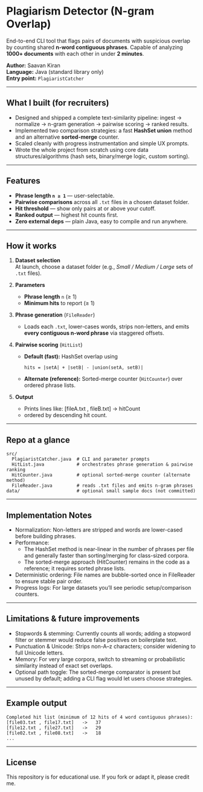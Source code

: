 # Plagiarism Detector (N-gram Overlap)

End-to-end CLI tool that flags pairs of documents with suspicious overlap by counting shared **n-word contiguous phrases**. Capable of analyzing **1000+ documents** with each other in under **2 minutes**.

**Author:** Saavan Kiran  
**Language:** Java (standard library only)  
**Entry point:** `PlagiaristCatcher`

---

## What I built (for recruiters)

- Designed and shipped a complete text-similarity pipeline: ingest → normalize → n-gram generation → pairwise scoring → ranked results.
- Implemented two comparison strategies: a fast **HashSet union** method and an alternative **sorted-merge** counter.
- Scaled cleanly with progress instrumentation and simple UX prompts.
- Wrote the whole project from scratch using core data structures/algorithms (hash sets, binary/merge logic, custom sorting).

---

## Features

- **Phrase length `n ≥ 1`** — user-selectable.
- **Pairwise comparisons** across all `.txt` files in a chosen dataset folder.
- **Hit threshold** — show only pairs at or above your cutoff.
- **Ranked output** — highest hit counts first.
- **Zero external deps** — plain Java, easy to compile and run anywhere.

---

## How it works

1. **Dataset selection**  
   At launch, choose a dataset folder (e.g., *Small / Medium / Large* sets of `.txt` files).

2. **Parameters**  
   - **Phrase length** `n` (≥ 1)  
   - **Minimum hits** to report (≥ 1)

3. **Phrase generation** (`FileReader`)  
   - Loads each `.txt`, lower-cases words, strips non-letters, and emits **every contiguous n-word phrase** via staggered offsets.

4. **Pairwise scoring** (`HitList`)  
   - **Default (fast):** HashSet overlap using  
     ```
     hits = |setA| + |setB| - |union(setA, setB)|
     ```
   - **Alternate (reference):** Sorted-merge counter (`HitCounter`) over ordered phrase lists.

5. **Output**  
   - Prints lines like: [fileA.txt , fileB.txt] -> hitCount
   - ordered by descending hit count.

---

## Repo at a glance
```
src/
  PlagiaristCatcher.java  # CLI and parameter prompts
  HitList.java            # orchestrates phrase generation & pairwise ranking
  HitCounter.java         # optional sorted-merge counter (alternate method)
  FileReader.java         # reads .txt files and emits n-gram phrases
data/                     # optional small sample docs (not committed)
```

---

## Implementation Notes

- Normalization: Non-letters are stripped and words are lower-cased before building phrases.
- Performance:
  - The HashSet method is near-linear in the number of phrases per file and generally faster than sorting/merging for class-sized corpora.
  - The sorted-merge approach (HitCounter) remains in the code as a reference; it requires sorted phrase lists.
- Deterministic ordering: File names are bubble-sorted once in FileReader to ensure stable pair order.
- Progress logs: For large datasets you’ll see periodic setup/comparison counters.

---

## Limitations & future improvements

- Stopwords & stemming: Currently counts all words; adding a stopword filter or stemmer would reduce false positives on boilerplate text.
- Punctuation & Unicode: Strips non-A–z characters; consider widening to full Unicode letters.
- Memory: For very large corpora, switch to streaming or probabilistic similarity instead of exact set overlaps.
- Optional path toggle: The sorted-merge comparator is present but unused by default; adding a CLI flag would let users choose strategies.

---

## Example output
```
Completed hit list (minimum of 12 hits of 4 word contiguous phrases):
[file03.txt , file17.txt]   ->   37
[file12.txt , file27.txt]   ->   29
[file02.txt , file08.txt]   ->   18
...
```

---

## License

This repository is for educational use. If you fork or adapt it, please credit me.

